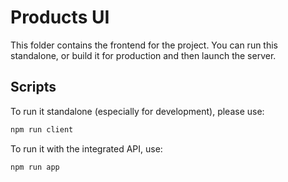 # Products UI

This folder contains the frontend for the project. You can run this standalone,
or build it for production and then launch the server.

## Scripts

To run it standalone (especially for development), please use:

``` bash
npm run client
```

To run it with the integrated API, use:

``` bash
npm run app
```
